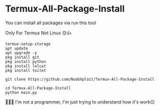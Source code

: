 # Termux-All-Package-Install
You can install all packages via run this tool

Only For Termux Not Linux 😊👍
````
termux-setup-storage
apt update
apt upgrade -y
pkg install git
pkg install python
pkg install lolcat
pkg install toilet
````
````
git clone https://github.com/NoobXploit/Termux-All-Package-Install

````

````
cd Termux-All-Package-Install
python main.py
````

🙆🏻‍♂️ I'm not a programmer, 
I'm just trying to understand how it's work😐


